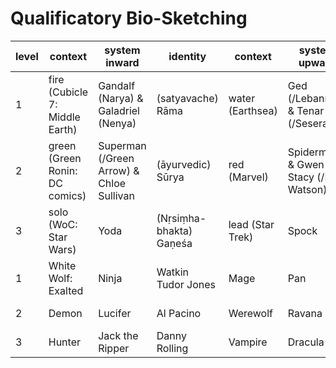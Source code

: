 # Qualificatory Bio-Sketching

level | context | system inward | identity | context | system upward | identity
--- | --- | --- | --- | --- | --- | ---
1 | fire (Cubicle 7: Middle Earth) | Gandalf (Narya) & Galadriel (Nenya) | (satyavache) Rāma | water (Earthsea) | Ged (/Lebannen) & Tenar (/Seserakh) | (dhanvine) Rāma
2 | green (Green Ronin: DC comics) | Superman (/Green Arrow) & Chloe Sullivan | (āyurvedic) Sūrya | red (Marvel) | Spiderman & Gwen Stacy (/MJ Watson) | (jyotirvedic) Sūrya
3 | solo (WoC: Star Wars) | Yoda | (Nṛsiṃha-bhakta) Gaṇeśa | lead (Star Trek) | Spock | (guṇa-avatāra) Gaṇeśa
1 | White Wolf: Exalted | Ninja | Watkin Tudor Jones | Mage | Pan | Anthony Kiedis
2 | Demon | Lucifer | Al Pacino | Werewolf | Ravana | Robert De Niro
3 | Hunter | Jack the Ripper | Danny Rolling | Vampire | Dracula | Ted Bundy
